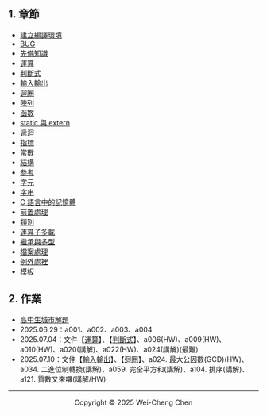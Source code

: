## 1. 章節

-   [建立編譯環境](./建立編譯環境.md)
-   [BUG](./bug.md)
-   [先備知識](./先備知識.md)
-   [運算](./運算.md)
-   [判斷式](./判斷式.md)
-   [輸入輸出](./輸入輸出.md)
-   [迴圈](./迴圈.md)
-   [陣列](./陣列.md)
-   [函數](./函數.md)
-   [static 與 extern](./static與extern.md)
-   [遞迴](./遞迴.md)
-   [指標](./指標.md)
-   [常數](./常數.md)
-   [結構](./結構.md)
-   [參考](./參考.md)
-   [字元](./字元.md)
-   [字串](./字串.md)
-   [C 語言中的記憶體](./記憶體.md)
-   [前置處理](./前置處理.md)
-   [類別](./類別.md)
-   [運算子多載](./運算子多載.md)
-   [繼承與多型](./繼承與多型.md)
-   [檔案處理](./檔案處理.md)
-   [例外處裡](./例外處裡.md)
-   [模板](./模板.md)

## 2. 作業

-   [高中生城市解題](./zero-judge.md)
-   2025.06.29：a001、a002、a003、a004
-   2025.07.04：文件【[運算](./運算.md)】、【[判斷式](./判斷式.md)】、a006(HW)、a009(HW)、a010(HW)、a020(講解)、a022(HW)、a024(講解)(最難)
-   2025.07.10：文件【[輸入輸出](./輸入輸出.md)】、【[迴圈](./迴圈.md)】、a024. 最大公因數(GCD)(HW)、a034. 二進位制轉換(講解)、a059. 完全平方和(講解)、a104. 排序(講解)、a121. 質數又來囉(講解/HW)

<!--
a058. MOD3(HW)
a065. 提款卡密碼
a147. Print it all
a148. You Cannot Pass?!
a149. 乘乘樂
-->

---

<p align="center">
  Copyright © 2025 Wei-Cheng Chen
</p>
